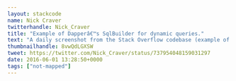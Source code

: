 ```yaml
---
layout: stackcode
name: Nick Craver
twitterhandle: Nick_Craver
title: "Example of Dapperâ€™s SqlBuilder for dynamic queries."
text: "A daily screenshot from the Stack Overflow codebase (example of Dapperâ€™s SqlBuilder for dynamic queries). "
thumbnailhandle: 8vwQdLGXSW
tweet: https://twitter.com/Nick_Craver/status/737954048159031297
date: 2016-06-01 13:28:50+0000
tags: ["not-mapped"]
---
```

